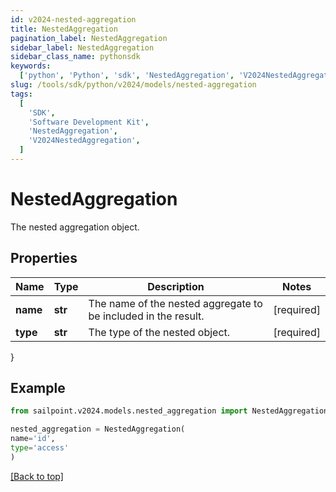 ```yaml
---
id: v2024-nested-aggregation
title: NestedAggregation
pagination_label: NestedAggregation
sidebar_label: NestedAggregation
sidebar_class_name: pythonsdk
keywords:
  ['python', 'Python', 'sdk', 'NestedAggregation', 'V2024NestedAggregation']
slug: /tools/sdk/python/v2024/models/nested-aggregation
tags:
  [
    'SDK',
    'Software Development Kit',
    'NestedAggregation',
    'V2024NestedAggregation',
  ]
---
```


# NestedAggregation

The nested aggregation object.

## Properties

| Name | Type | Description | Notes |
| --- | --- | --- | --- |
| **name** | **str** | The name of the nested aggregate to be included in the result. | [required] |
| **type** | **str** | The type of the nested object. | [required] |

}

## Example

```python
from sailpoint.v2024.models.nested_aggregation import NestedAggregation

nested_aggregation = NestedAggregation(
name='id',
type='access'
)

```

[[Back to top]](#)
